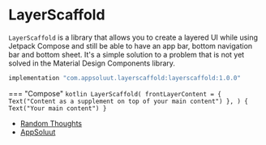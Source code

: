# LayerScaffold

`LayerScaffold` is a library that allows you to create a layered UI while using Jetpack Compose and
still be able to have an app bar, bottom navigation bar and bottom sheet. It's a simple solution to
a problem that is not yet solved in the Material Design Components library.

```groovy
implementation "com.appsoluut.layerscaffold:layerscaffold:1.0.0"
```

=== "Compose"
    ```kotlin
    LayerScaffold(
        frontLayerContent = {
            Text("Content as a supplement on top of your main content")
        },
    ) {
        Text("Your main content")
    }
    ```

* [Random Thoughts](https://hameteman.com)
* [AppSoluut](https://appsoluut.app)
